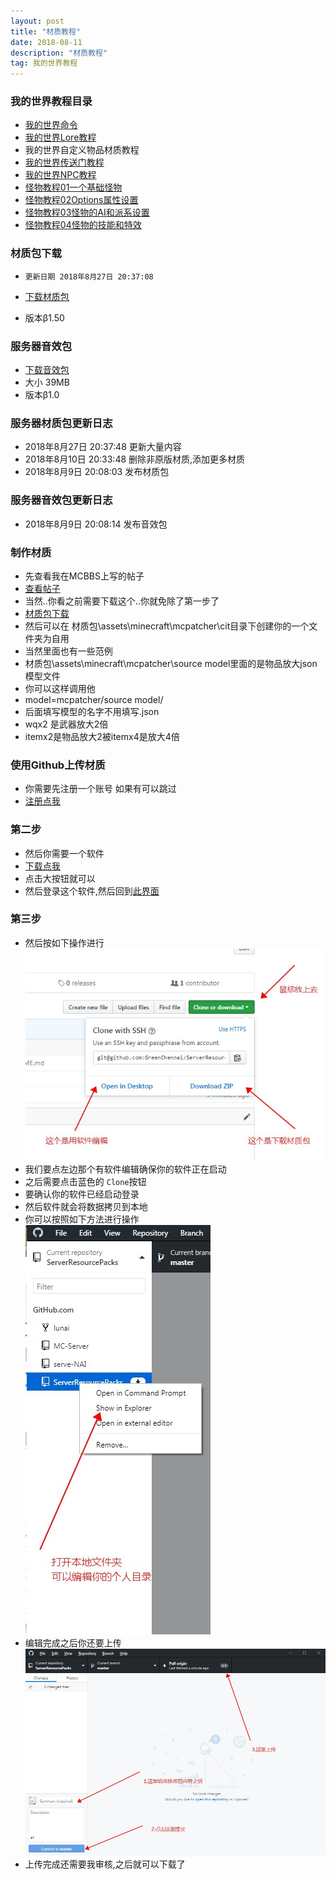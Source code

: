 ```yaml
---
layout: post
title: "材质教程"
date: 2018-08-11 
description: "材质教程"
tag: 我的世界教程 
--- 
```

### 我的世界教程目录
* [我的世界命令](https://www.thelunai.ml/2018/08/MC/)
* [我的世界Lore教程](https://www.thelunai.ml/2018/08/Lore/)
* 我的世界自定义物品材质教程
* [我的世界传送门教程](https://www.thelunai.ml/2018/08/csm/)
* [我的世界NPC教程](https://www.thelunai.ml/2018/08/NPC/)
* [怪物教程01一个基础怪物](https://www.thelunai.ml/2018/08/gw01/)
* [怪物教程02Options属性设置](https://www.thelunai.ml/2018/08/gw02/)
* [怪物教程03怪物的AI和派系设置](https://www.thelunai.ml/2018/08/gw03/)
* [怪物教程04怪物的技能和特效](https://www.thelunai.ml/2018/08/gw04/)
  

### 材质包下载

* `更新日期 2018年8月27日 20:37:08`

* [下载材质包](https://www.thelunai.ml/MCServer/pack.zip)
* 版本β1.50

### 服务器音效包

* [下载音效包](https://www.thelunai.ml/MCServer/sounds.zip)
* 大小 39MB
* 版本β1.0

### 服务器材质包更新日志

* 2018年8月27日 20:37:48 更新大量内容
* 2018年8月10日 20:33:48 删除非原版材质,添加更多材质
* 2018年8月9日 20:08:03 发布材质包

### 服务器音效包更新日志

* 2018年8月9日 20:08:14 发布音效包


### 制作材质

* 先查看我在MCBBS上写的帖子
* [查看帖子](http://www.mcbbs.net/thread-782790-1-1.html)
* 当然..你看之前需要下载这个..你就免除了第一步了
* [材质包下载](https://www.thelunai.ml/MCServer/测试材质包.zip)
* 然后可以在 材质包\assets\minecraft\mcpatcher\cit目录下创建你的一个文件夹为自用
* 当然里面也有一些范例
* 材质包\assets\minecraft\mcpatcher\source model里面的是物品放大json模型文件
* 你可以这样调用他
* model=mcpatcher/source model/
* 后面填写模型的名字不用填写.json
* wqx2 是武器放大2倍
* itemx2是物品放大2被itemx4是放大4倍

### 使用Github上传材质

* 你需要先注册一个账号 如果有可以跳过
* [注册点我](https://github.com/join?source=header-home)

### 第二步

* 然后你需要一个软件
* [下载点我](https://desktop.github.com/)
* 点击大按钮就可以
* 然后登录这个软件,然后回到[此界面](https://github.com/GreenChennai/ServerResourcePacks)

### 第三步
 
* 然后按如下操作进行
![](/images/ServerResourcePacks/1.jpg)
* 我们要点左边那个有软件编辑确保你的软件正在启动
* 之后需要点击蓝色的 `Clone`按钮
* 要确认你的软件已经启动登录
* 然后软件就会将数据拷贝到本地
* 你可以按照如下方法进行操作
![](/images/ServerResourcePacks/2.jpg)
* 编辑完成之后你还要上传
![](/images/ServerResourcePacks/3.jpg)
* 上传完成还需要我审核,之后就可以下载了